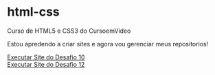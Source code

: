 # html-css
 Curso de HTML5 e CSS3 do CursoemVideo

Estou apredendo a criar sites e agora vou gerenciar meus repositorios!

<a href='https://erick-caua.github.io/html-css/Desafios/ds010/index.html' target="_blank">Executar Site do Desafio 10</a><br>
<a href='https://erick-caua.github.io/html-css/Desafios/ds012/index.html' target="_blank">Executar Site do Desafio 12</a>
